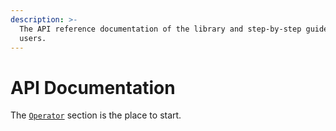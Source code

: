 ```yaml
---
description: >-
  The API reference documentation of the library and step-by-step guide for new
  users.
---
```


# API Documentation

The [`Operator`](https://docs.ts-evt.dev/api-doc/operator) section is the place to start.

